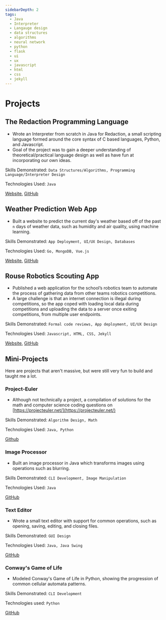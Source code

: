 ```yaml
---
sidebarDepth: 2
tags: 
  - Java
  - Interpreter
  - Langauge design
  - data structures
  - algorithms
  - neural network
  - python
  - flask
  - ui
  - ux
  - javascript
  - html
  - css
  - jekyll
---
```

# Projects

## The Redaction Programming Language
- Wrote an Interpreter from scratch in Java for Redaction, a small scripting language formed around the core syntax of C based languages, Python, and Javascript.
- Goal of the project was to gain a deeper understanding of theoretical/practical language design as well as have fun at incorporating our own ideas.

Skills Demonstrated: `Data Structures/Algorithms, Programming Language/Interpreter Design`

Technologies Used: `Java`

[Website](https://redactionpl.netlify.app), [GitHub](https://github.com/harbom/Redaction-Programming-Language)

## Weather Prediction Web App
- Built a website to predict the current day's weather based off of the past `n` days of weather data, such as humidity and air quality, using machine learning.

Skills Demonstrated: `App Deployment, UI/UX Design, Databases`

Technologies Used: `Go, MongoDB, Vue.js`

[Website](), [GitHub](https://github.com/harbom/Weather-Prediction)

## Rouse Robotics Scouting App
- Published a web application for the school’s robotics team to automate the process of gathering data from other teams robotics competitions.
- A large challenge is that an internet connection is illegal during competitions, so the app coped with loading local data during competitions and uploading the data to a server once exiting competitions, from multiple user endpoints.

Skills Demonstrated: `Formal code reviews, App deployment, UI/UX Design`

Technologies Used: `Javascript, HTML, CSS, Jekyll`

[Website](https://scouting.rouserobotics.com), [GitHub](https://github.com/Team6321/Scouting_App)

## Mini-Projects
Here are projects that aren't massive, but were still very fun to build and taught me a lot.

### Project-Euler
- Although not technically a project, a compilation of solutions for the math and computer science coding questions on [https://projecteuler.net/](https://projecteuler.net/)

Skills Demonstrated: `Algorithm Design, Math`

Technologies Used: `Java, Python`

[Github](https://github.com/harishbommakanti/Project-Euler)

### Image Processor
- Built an image processor in Java which transforms images using operations such as blurring.

Skills Demonstrated: `CLI Development, Image Manipulation`

Technologies Used: `Java`

[GitHub](https://github.com/harishbommakanti/image_processor)

### Text Editor
- Wrote a small text editor with support for common operations, such as opening, saving, editing, and closing files.

Skills Demonstrated: `GUI Design`

Technologies Used: `Java, Java Swing`

[GitHub](https://github.com/harishbommakanti/Text-Editor)

### Conway's Game of Life
- Modeled Conway's Game of Life in Python, showing the progression of common cellular automata patterns.

Skills Demonstrated: `CLI Development`

Technologies used: `Python`

[GitHub](https://github.com/harishbommakanti/Game-of-Life)